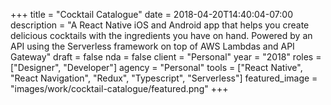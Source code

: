 +++
title = "Cocktail Catalogue"
date = 2018-04-20T14:40:04-07:00
description = "A React Native iOS and Android app that helps you create delicious cocktails with the ingredients you have on hand. Powered by an API using the Serverless framework on top of AWS Lambdas and API Gateway"
draft = false
nda = false
client = "Personal"
year = "2018"
roles = ["Designer", "Developer"]
agency = "Personal"
tools = ["React Native", "React Navigation", "Redux", "Typescript", "Serverless"]
featured_image = "images/work/cocktail-catalogue/featured.png"
+++

